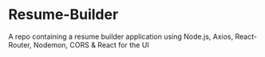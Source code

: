 # Resume-Builder
A repo containing a resume builder application using Node.js, Axios, React-Router, Nodemon, CORS & React for the UI


